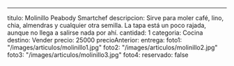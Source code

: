 ---
titulo: Molinillo Peabody Smartchef
descripcion: Sirve para moler café, lino, chia, almendras y cualquier otra semilla.
  La tapa está un poco rajada, aunque no llega a salirse nada por ahí.
cantidad: 1
categoria: Cocina
destino: Vender
precio: 25000
precioAnterior: 
entrega: 
foto1: "/images/articulos/molinillo1.jpg"
foto2: "/images/articulos/molinillo2.jpg"
foto3: "/images/articulos/molinillo3.jpg"
foto4: 
reservado: false
